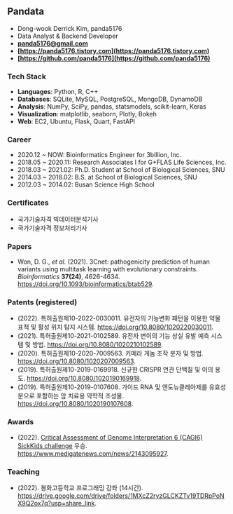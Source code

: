 ## Pandata
- Dong-wook Derrick Kim, panda5176
- Data Analyst & Backend Developer
- **panda5176@gmail.com**
- **[https://panda5176.tistory.com](https://panda5176.tistory.com)**
- **[https://github.com/panda5176](https://github.com/panda5176)**

### Tech Stack
- **Languages**: Python, R, C++
- **Databases**: SQLite, MySQL, PostgreSQL, MongoDB, DynamoDB
- **Analysis**: NumPy, SciPy, pandas, statsmodels, scikit-learn, Keras
- **Visualization**: matplotlib, seaborn, Plotly, Bokeh
- **Web**: EC2, Ubuntu, Flask, Quart, FastAPI

### Career
- 2020.12 ~ NOW: Bioinformatics Engineer for 3billion, Inc.
- 2018.05 ~ 2020.11: Research Associates I for G+FLAS Life Sciences, Inc.
- 2018.03 ~ 2021.02: Ph.D. Student at School of Biological Sciences, SNU
- 2014.03 ~ 2018.02: B.S. at School of Biological Sciences, SNU
- 2012.03 ~ 2014.02: Busan Science High School

### Certificates
- 국가기술자격 빅데이터분석기사
- 국가기술자격 정보처리기사

### Papers
- Won, D. G., *et al.* (2021). 3Cnet: pathogenicity prediction of human variants using multitask learning with evolutionary constraints. *Bioinformatics* **37(24)**, 4626-4634. https://doi.org/10.1093/bioinformatics/btab529.

### Patents (registered)
- (2022). 특허출원제10-2022-0030011. 유전자의 기능변화 패턴을 이용한 약물 표적 및 활성 위치 탐지 시스템. https://doi.org/10.8080/1020220030011.
- (2021). 특허출원제10-2021-0102589. 유전자 변이의 기능 상실 유발 예측 시스템 및 방법. https://doi.org/10.8080/1020210102589.
- (2020). 특허출원제10-2020-7009563. 키메라 게놈 조작 분자 및 방법. https://doi.org/10.8080/1020207009563.
- (2019). 특허출원제10-2019-0169918. 신규한 CRISPR 연관 단백질 및 이의 용도. https://doi.org/10.8080/1020190169918.
- (2019). 특허출원제10-2019-0107608. 가이드 RNA 및 엔도뉴클레아제를 유효성분으로 포함하는 암 치료용 약학적 조성물. https://doi.org/10.8080/1020190107608.

### Awards
- (2022). [Critical Assessment of Genome Interpretation 6 (CAGI6) SickKids challenge](https://genomeinterpretation.org/cagi6-sickkids.html) 우승. https://www.medigatenews.com/news/2143095927.

### Teaching
- (2022). 봉화고등학교 프로그래밍 강좌 (14시간). https://drive.google.com/drive/folders/1MXcZ2ryzGLCKZTv19TDRpPoNX9Q2ox7q?usp=share_link.
